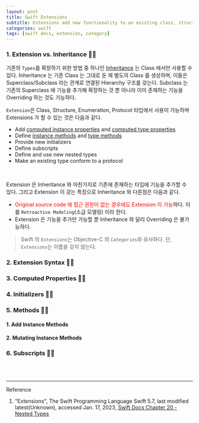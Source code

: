 ```yaml
---
layout: post
title: Swift Extensions
subtitle: Extensions add new functionality to an existing class, structure, enumeration, or protocol type.
categories: swift
tags: [swift docs, extension, category]
---
```


### 1. Extension vs. Inheritance 👩‍💻

기존의 `Types`를 확장하기 위한 방법 중 하나인 [Inheritance](http://localhost:4000/swift/2022/11/29/inheritance.html) 
는 Class 에서만 사용할 수 있다.
Inheritance 는 기존 Class 는 그대로 둔 채 별도의 Class 를 생성하며, 이들은 Superclass/Subclass 라는 관계로 연결된 Hierarchy 
구조를 갖는다. Subclass 는 기존의 Superclass 애 기능을 추가해 확장하는 것 뿐 아니라 이미 존재하는 기능을 Overriding 하는 것도 가능하다.

`Extension`은 Class, Structure, Enumeration, Protocol 타입에서 사용이 가능하며 Extensions 가 할 수 있는 것은 다음과 같다.

- Add [computed instance properties][Computed Instance Properties] and [computed type properties][Computed Type Properties]
- Define [instance methods][instance methods] and [type methods][type methods]
- Provide new initializers
- Define subscripts
- Define and use new nested types
- Make an existing type conform to a protocol

<br>

Extension 은 Inheritance 와 마찬가지로 기존에 존재하는 타입에 기능을 추가할 수 있다. 그리고 Extension 이 갖는 특징으로 Inheritance 
와 다른점은 다음과 같다.

- <span style="color: red;">Original source code 에 접근 권한이 없는 경우에도 Extension 이 가능</span>하다. 
  이를 `Retroactive Modeling`(소급 모델링) 이라 한다.
- Extension 은 기능을 추가만 가능할 뿐 Inheritance 와 달리 Overriding 은 불가능하다.

> Swift 의 `Extensions`는 Objective-C 의 `Categories`와 유사하다. 단, `Extensions`는 이름을 갖지 않는다.

### 2. Extension Syntax 👩‍💻

### 3. Computed Properties 👩‍💻

### 4. Initializers 👩‍💻

### 5. Methods 👩‍💻

#### 1. Add Instance Methods

#### 2. Mutating Instance Methods

### 6. Subscripts 👩‍💻


<br><br>

---
Reference

1. "Extensions", The Swift Programming Language Swift 5.7, last modified latest(Unknown), accessed Jan. 17, 2023, [Swift Docs Chapter 20 - Nested Types](https://docs.swift.org/swift-book/LanguageGuide/Extensions.html)


[Computed Instance Properties]:http://localhost:4000/swift/2022/11/22/properties.html#h-2-computed-properties-
[Computed Type Properties]:http://localhost:4000/swift/2022/11/22/properties.html#h-6-type-properties-
[instance methods]:http://localhost:4000/swift/2022/11/27/methods.html#h-2-instance-methods-
[type methods]:http://localhost:4000/swift/2022/11/27/methods.html#h-3-type-methods-
